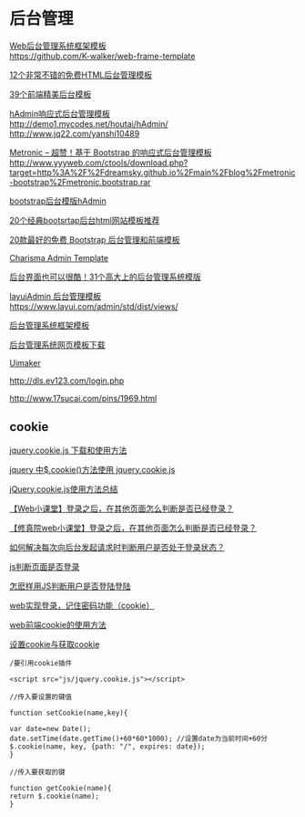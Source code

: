 后台管理
===

[Web后台管理系统框架模板](https://blog.csdn.net/u010298576/article/details/77365982)  
https://github.com/K-walker/web-frame-template  

[12个非常不错的免费HTML后台管理模板](https://blog.csdn.net/acmdream/article/details/77870802)  

[39个前端精美后台模板](https://blog.csdn.net/mo911108/article/details/81084879)  

[hAdmin响应式后台管理模板](http://www.mycodes.net/154/8965.htm)  
http://demo1.mycodes.net/houtai/hAdmin/  
http://www.jq22.com/yanshi10489  

[Metronic – 超赞！基于 Bootstrap 的响应式后台管理模板](https://www.cnblogs.com/lhb25/p/metronic-responsive-admin-dashboard-template.html)  
http://www.yyyweb.com/ctools/download.php?target=http%3A%2F%2Fdreamsky.github.io%2Fmain%2Fblog%2Fmetronic-bootstrap%2Fmetronic.bootstrap.rar  

[bootstrap后台模版hAdmin](http://www.jq22.com/jquery-info10489)  

[20个经典bootsrtap后台html网站模板推荐](https://blog.csdn.net/qq445422083/article/details/24475317)  

[20款最好的免费 Bootstrap 后台管理和前端模板](https://www.cnblogs.com/tuyile006/p/6840733.html)  

[Charisma Admin Template](https://github.com/usmanhalalit/charisma)  

[后台界面也可以很酷！31个高大上的后台管理系统模版](http://www.woshipm.com/pd/93533.html)  

[layuiAdmin 后台管理模板](https://www.layui.com/admin/)  
https://www.layui.com/admin/std/dist/views/

[后台管理系统框架模板](https://www.axure.com.cn/product/%E5%90%8E%E5%8F%B0%E7%AE%A1%E7%90%86%E7%B3%BB%E7%BB%9F%E8%8F%9C%E5%8D%95%E6%A8%A1%E6%9D%BF/)  

[后台管理系统网页模板下载](http://www.17sucai.com/pins/tag/2560.html)  

[Uimaker](http://www.uimaker.com/)  

http://dls.ev123.com/login.php  

http://www.17sucai.com/pins/1969.html  

cookie
---  

[jquery.cookie.js 下载和使用方法](https://blog.csdn.net/qq_29207823/article/details/81745757)  

[jquery 中$.cookie()方法使用 jquery.cookie.js](https://blog.csdn.net/weixin_40050532/article/details/80651362)  

[jQuery.cookie.js使用方法总结](https://blog.csdn.net/csdnshenzhen/article/details/73046761)  

[【Web小课堂】登录之后，在其他页面怎么判断是否已经登录？](https://blog.csdn.net/jnshu_it/article/details/80163283)  

[【修真院web小课堂】登录之后，在其他页面怎么判断是否已经登录？](https://blog.csdn.net/jj555666555/article/details/80957344)  

[如何解决每次向后台发起请求时判断用户是否处于登录状态？](https://blog.csdn.net/xixi880928/article/details/69389337)  

[js判断页面是否登录](https://blog.csdn.net/qq_28643437/article/details/53696132)  

[怎麽样用JS判断用户是否登陆登陆](https://bbs.csdn.net/topics/310127855)  


[web实现登录，记住密码功能（cookie）](https://blog.csdn.net/qq_37164847/article/details/82700589)  

[web前端cookie的使用方法](https://blog.csdn.net/tangcc110/article/details/78891168)  

[设置cookie与获取cookie](https://blog.csdn.net/javaTempest/article/details/72874732)  
~~~
/要引用cookie插件

<script src="js/jquery.cookie.js"></script>

//传入要设置的键值

function setCookie(name,key){

var date=new Date(); 
date.setTime(date.getTime()+60*60*1000); //设置date为当前时间+60分
$.cookie(name, key, {path: "/", expires: date});
}

//传入要获取的键

function getCookie(name){
return $.cookie(name);
}
~~~


